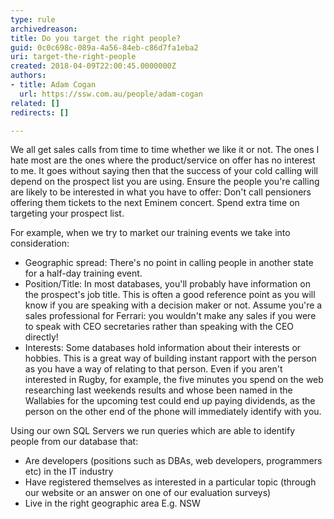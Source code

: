 ```yaml
---
type: rule
archivedreason: 
title: Do you target the right people?
guid: 0c0c698c-089a-4a56-84eb-c86d7fa1eba2
uri: target-the-right-people
created: 2018-04-09T22:00:45.0000000Z
authors:
- title: Adam Cogan
  url: https://ssw.com.au/people/adam-cogan
related: []
redirects: []

---
```


We all get sales calls from time to time whether we like it or not. The ones I hate most are the ones where the product/service on offer has no interest to me. It goes without saying then that the success of your cold calling will depend on the prospect list you are using. Ensure the people you're calling are likely to be interested in what you have to offer: Don't call pensioners offering them tickets to the next Eminem concert. Spend extra time on targeting your prospect list.

<!--endintro-->



For example, when we try to market our training events we take into consideration:

* Geographic spread: There's no point in calling people in another state for a half-day training event.
* Position/Title: In most databases, you'll probably have information on the prospect's job title. This is often a good reference point as you will know if you are speaking with a decision maker or not. Assume you're a sales professional for Ferrari: you wouldn't make any sales if you were to speak with CEO secretaries rather than speaking with the CEO directly!
* Interests: Some databases hold information about their interests or hobbies. This is a great way of building instant rapport with the person as you have a way of relating to that person. Even if you aren't interested in Rugby, for example, the five minutes you spend on the web researching last weekends results and whose been named in the Wallabies for the upcoming test could end up paying dividends, as the person on the other end of the phone will immediately identify with you.


Using our own SQL Servers we run queries which are able to identify people from our database that:

* Are developers (positions such as DBAs, web developers, programmers etc) in the IT industry
* Have registered themselves as interested in a particular topic (through our website or an answer on one of our evaluation surveys)
* Live in the right geographic area E.g. NSW
